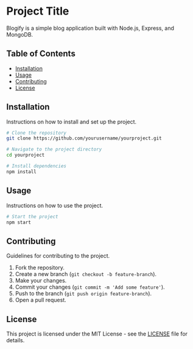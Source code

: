 # Project Title

Blogify is a simple blog application built with Node.js, Express, and MongoDB.

## Table of Contents

- [Installation](#installation)
- [Usage](#usage)
- [Contributing](#contributing)
- [License](#license)

## Installation

Instructions on how to install and set up the project.

```bash
# Clone the repository
git clone https://github.com/yourusername/yourproject.git

# Navigate to the project directory
cd yourproject

# Install dependencies
npm install
```

## Usage

Instructions on how to use the project.

```bash
# Start the project
npm start
```

## Contributing

Guidelines for contributing to the project.

1. Fork the repository.
2. Create a new branch (`git checkout -b feature-branch`).
3. Make your changes.
4. Commit your changes (`git commit -m 'Add some feature'`).
5. Push to the branch (`git push origin feature-branch`).
6. Open a pull request.

## License

This project is licensed under the MIT License - see the [LICENSE](LICENSE) file for details.
